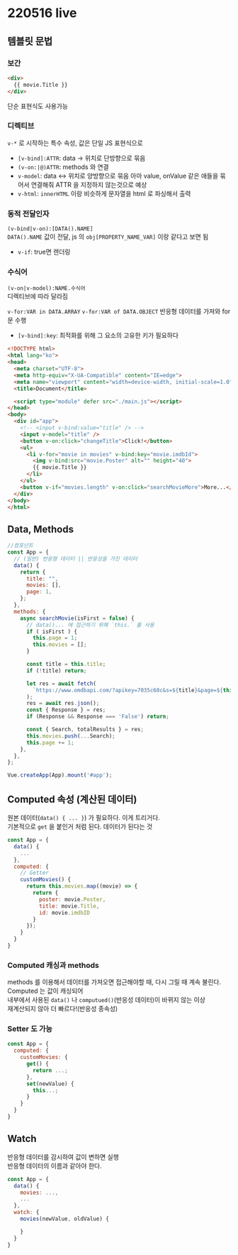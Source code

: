 # 220516 live

## 템블릿 문법

### 보간
```html
<div>
  {{ movie.Title }}
</div>
```
단순 표현식도 사용가능

### 디렉티브
`v-*` 로 시작하는 특수 속성, 값은 단일 JS 표현식으로
- `[v-bind]:ATTR`: data -> 위치로 단방향으로 묶음
- `(v-on:|@)ATTR`: methods 와 연결
- `v-model`: data <-> 위치로 양방향으로 묶음
          아마 value, onValue 같은 애들을 묶어서 연결해줘 ATTR 을
          지정하지 않는것으로 예상
- `v-html`: `innerHTML` 이랑 비슷하게 문자열을 html 로 파싱해서 출력

### 동적 전달인자
`(v-bind|v-on):[DATA().NAME]`  
`DATA().NAME` 값이 전달, js 의 `obj[PROPERTY_NAME_VAR]` 이랑 같다고 보면 됨

- `v-if`: true면 렌더링

### 수식어
`(v-on|v-model):NAME.수식어`  
디렉티브에 따라 달라짐

`v-for:VAR in DATA.ARRAY`  `v-for:VAR of DATA.OBJECT`
반응형 데이터를 가져와 for 문 수행
- `[v-bind]:key`: 최적화를 위해 그 요소의 고유한 키가 필요하다

```html
<!DOCTYPE html>
<html lang="ko">
<head>
  <meta charset="UTF-8">
  <meta http-equiv="X-UA-Compatible" content="IE=edge">
  <meta name="viewport" content="width=device-width, initial-scale=1.0">
  <title>Document</title>

  <script type="module" defer src="./main.js"></script>
</head>
<body>
  <div id="app">
    <!-- <input v-bind:value="title" /> -->
    <input v-model="title" />
    <button v-on:click="changeTitle">Click!</button>
    <ul>
      <li v-for="movie in movies" v-bind:key="movie.imdbId">
        <img v-bind:src="movie.Poster" alt="" height="40">
        {{ movie.Title }}
      </li>
    </ul>
    <button v-if="movies.length" v-on:click="searchMovieMore">More...</button>
  </div>
</body>
</html>
```


## Data, Methods
```js
//컴포넌트
const App = {
  // (일반) 반응형 데이터 || 반응성을 가진 데이터
  data() {
    return {
      title: "",
      movies: [],
      page: 1,
    };
  },
  methods: {
    async searchMovie(isFirst = false) {
      // data()... 에 접근하기 위해 `this.` 를 사용
      if ( isFirst ) {
        this.page = 1;
        this.movies = [];
      }

      const title = this.title;
      if (!title) return;

      let res = await fetch(
        `https://www.omdbapi.com/?apikey=7035c60c&s=${title}&page=${this.page}`
      );
      res = await res.json();
      const { Response } = res;
      if (Response && Response === 'False') return;

      const { Search, totalResults } = res;
      this.movies.push(...Search);
      this.page += 1;
    },
  },
};

Vue.createApp(App).mount('#app');
```

## Computed 속성 (계산된 데이터)
원본 데이터(`data() { ... }`) 가 필요하다. 이게 트리거다.  
기본적으로 `get` 을 붙인거 처럼 된다. 데이터가 된다는 것  
```js
const App = {
  data() {
    ...
  },
  computed: {
    // Getter
    customMovies() {
      return this.movies.map((movie) => {
        return {
          poster: movie.Poster,
          title: movie.Title,
          id: movie.imdbID
        }
      });
    }
  }
}
```

### Computed 캐싱과 methods
methods 를 이용해서 데이터를 가져오면 접근해야할 때, 다시 그릴 때 계속 불린다.  
Computed 는 값이 캐싱되어  
내부에서 사용된 `data()` 나 `computued()`(반응성 데이터)이 바뀌지 않는 이상  
재계산되지 않아 더 빠르다!(반응성 종속성)  

### Setter 도 가능
```js
const App = {
  computed: {
    customMovies: {
      get() {
        return ...;
      },
      set(newValue) {
        this...;
      }
    }
  }
}
```

## Watch
반응형 데이터를 감시하여 값이 변하면 실행  
반응형 데이터의 이름과 같아야 한다.

```js
const App = {
  data() {
    movies: ...,
    ...
  },
  watch: {
    movies(newValue, oldValue) {

    }
  }
}
```
